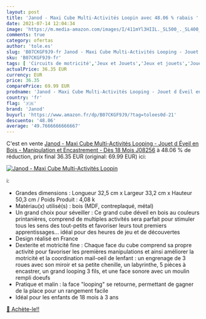 ```yaml
---
layout: post
title: 'Janod - Maxi Cube Multi-Activités Loopin avec 48.06 % rabais '
date: 2021-07-14 12:04:34
image: 'https://m.media-amazon.com/images/I/411mYl3HIIL._SL500_._SL400_.jpg'
comments: true
category: ofertas
author: 'tole.es'
slug: 'B07CKGF9J9-fr Janod - Maxi Cube Multi-Activités Looping - Jouet d Éveil...'
sku: 'B07CKGF9J9-fr'
tags: [ 'Circuits de motricité','Jeux et Jouets','Jeux et jouets','Jouets dactivité et de développement','Jouets déveil et 1er âge','janod', ]
actualPrice: 36.35 EUR
currency: EUR
price: 36.35
comparePrice: 69.99 EUR
prodname: 'Janod - Maxi Cube Multi-Activités Looping - Jouet d Éveil en Bois - Manipulation et Encastrement - Dès 18 Mois  J08256'
country: 'fr'
flag: '🇫🇷'
brand: 'Janod'
buyurl: 'https://www.amazon.fr/dp/B07CKGF9J9/?tag=tolees0d-21'
descuento: '48.06'
average: '49.7666666666667'
---
```


C'est en vente [Janod - Maxi Cube Multi-Activités Looping - Jouet d Éveil en Bois - Manipulation et Encastrement - Dès 18 Mois  J08256](https://www.amazon.fr/dp/B07CKGF9J9/?tag=tolees0d-21)  à  48.06 % de réduction, prix final  36.35 EUR (original: 69.99 EUR) ici:

[![Janod - Maxi Cube Multi-Activités Loopin](https://m.media-amazon.com/images/I/411mYl3HIIL._SL500_._SL400_.jpg)](https://www.amazon.fr/dp/B07CKGF9J9/?tag=tolees0d-21)

ℹ️:

- Grandes dimensions : Longueur 32,5 cm x Largeur 33,2 cm x Hauteur 50,3 cm / Poids Produit : 4,08 k
- Matériau(x) utilisé(s) : bois (MDF, contreplaqué, métal)
- Un grand choix pour séveiller : Ce grand cube déveil en bois au couleurs printanières, comprend de multiples activités sera parfait pour stimuler tous les sens des tout-petits et favoriser leurs tout premiers apprentissages… idéal pour des heures de jeu et de découvertes
- Design réalisé en France
- Dexterite et motricité fine : Chaque face du cube comprend sa propre activité pour favoriser les premières manipulations et ainsi améliorer la motricité et la coordination mail-oeil de lenfant : un engrenage de 3 roues avec son miroir et sa petite chenille, un labyrinthe, 5 pièces à encastrer, un grand looping 3 fils, et une face sonore avec un moulin rempli doeufs
- Pratique et malin : la face "looping" se retourne, permettant de gagner de la place pour un rangement facile
- Idéal pour les enfants de 18 mois à 3 ans

[🛒 Achète-le!!](https://www.amazon.fr/dp/B07CKGF9J9/?tag=tolees0d-21)
